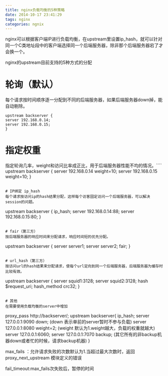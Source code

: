 ```yaml
---
title: nginx负载均衡的5种策略
date: 2014-10-17 23:41:29
tags: nginx
categories: ngnix
---
```

nginx可以根据客户端IP进行负载均衡，在upstream里设置ip_hash，就可以针对同一个C类地址段中的客户端选择同一个后端服务器，除非那个后端服务器宕了才会换一个。

nginx的upstream目前支持的5种方式的分配

# 轮询（默认）
每个请求按时间顺序逐一分配到不同的后端服务器，如果后端服务器down掉，能自动剔除。 
````
upstream backserver { 
server 192.168.0.14; 
server 192.168.0.15; 
} 
````

# 指定权重
指定轮询几率，weight和访问比率成正比，用于后端服务器性能不均的情况。````
upstream backserver { 
server 192.168.0.14 weight=10; 
server 192.168.0.15 weight=10; 
} 
````

# IP绑定 ip_hash
每个请求按访问ip的hash结果分配，这样每个访客固定访问一个后端服务器，可以解决session的问题。 
````
upstream backserver { 
ip_hash; 
server 192.168.0.14:88; 
server 192.168.0.15:80; 
} 
````

# fair（第三方）
按后端服务器的响应时间来分配请求，响应时间短的优先分配。 
````
upstream backserver { 
server server1; 
server server2; 
fair; 
} 
````

# url_hash（第三方）
按访问url的hash结果来分配请求，使每个url定向到同一个后端服务器，后端服务器为缓存时比较有效。 
````
upstream backserver { 
server squid1:3128; 
server squid2:3128; 
hash $request_uri; 
hash_method crc32; 
} 
````

# 其他
在需要使用负载均衡的server中增加 
````
proxy_pass http://backserver/; 
upstream backserver{ 
ip_hash; 
server 127.0.0.1:9090 down; (down 表示单前的server暂时不参与负载) 
server 127.0.0.1:8080 weight=2; (weight 默认为1.weight越大，负载的权重就越大) 
server 127.0.0.1:6060; 
server 127.0.0.1:7070 backup; (其它所有的非backup机器down或者忙的时候，请求backup机器) 
} 

max_fails ：允许请求失败的次数默认为1.当超过最大次数时，返回proxy_next_upstream 模块定义的错误 

fail_timeout:max_fails次失败后，暂停的时间
````